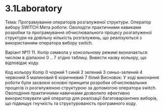 # 3.1Laboratory
Тема: Програмування операторів розгалуженої структури. Оператор вибору SWITCH
Мета роботи: Оволодіти практичними навиками розробки та програмування обчислювального процесу розгалуженої структури на довільну кількість розгалужень, що реалізуються з використанням оператора вибору switch. 

Варіант №11
11. Колір символа у консольному режимі визначається числом в діапазоні 0 .. 7 згідно таблиці. Вивести назву кольору, що відповідає коду.

Код кольору
Колір
0 чорний
1 синій
2 зелений
3 синьо-зелений
4 червоний
5 малиновий
6 коричневий
7 білий
Висновок: У ході виконання роботи були засвоєні основні принципи розробки обчислювальних процесів із розгалуженою структурою за допомогою оператора switch. Оволодіння практичними навичками дозволило ефективно використовувати цей оператор для реалізації багатоваріантних виборів, що підвищує гнучкість та структурованість програмного коду.
